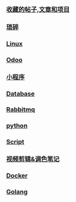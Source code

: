 ### [收藏的帖子,文章和项目](favourites.md)
### [琐碎](trivial.md)
### [Linux](linux.md)
### [Odoo](odoo.md)
### [小程序](weapp.md)
### [Database](database.md)
### [Rabbitmq](rabbitmq.md)
### [python](python.md)
### [Script](scripts.md)
### [视频剪辑&调色笔记](视频剪辑笔记.md)
### [Docker](docker.md)
### [Golang](golang.md)



